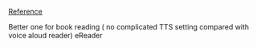 [Reference](https://www.geoffstratton.com/remove-drm-amazon-kindle-books)

Better one for book reading ( no complicated TTS setting compared with voice aloud reader)
eReader
